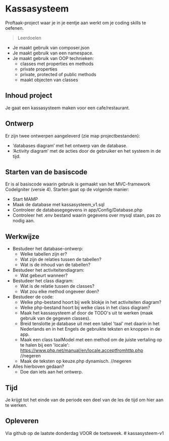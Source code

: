 # Kassasysteem

Proftaak-project waar je in je eentje aan werkt om je coding skills te oefenen.

> Leerdoelen

- Je maakt gebruik van composer.json
- Je maakt gebruik van een namespace.
- Je maakt gebruik van OOP technieken:
  - classes met properties en methods
  - private properties
  - private, protected of public methods
  - maakt objecten van classes

## Inhoud project

Je gaat een kassasysteem maken voor een cafe/restaurant.

## Ontwerp

Er zijn twee ontwerpen aangeleverd (zie map projectbestanden):

- ‘databases diagram’ met het ontwerp van de database.
- ‘Activity diagram’ met de acties door de gebruiker en het systeem in de tijd.

## Starten van de basiscode

Er is al basiscode waarin gebruik is gemaakt van het MVC-framework CodeIgniter (versie 4). Starten gaat op de volgende manier:

- Start MAMP
- Maak de database met kassasysteem_v1.sql
- Controleer de databasegegevens in app/Config/Database.php
- Controleer het .env bestand waarin gegevens over mysql staan, pas zo nodig aan.

## Werkwijze

- Bestudeer het database-ontwerp:
  - Welke tabellen zijn er?
  - Wat zijn de relaties tussen de tabellen?
  - Wat is de inhoud van de tabellen?
- Bestudeer het activiteitendiagram:
  - Wat gebeurt wanneer?
- Bestudeer het class diagram:
  - Wat is de relatie tussen de classes?
  - Wat zou elke method ongeveer doen?
- Bestudeer de code:
  - Welke php-bestand hoort bij welk blokje in het activiteiten diagram?
  - Welke php-bestand hoort bij welke class in het class diagram?
  - Maak het kassasysteem af door de TODO's uit te werken (maak gebruik van de gegeven classes).
  - Breid tenslotte je database uit met een tabel 'taal' met daarin in het Nederlands en in het Engels de gebruikte teksten en knoppen in de app.
  - Maak een class taalModel met een method om de juiste vertaling op te halen bij een 'locale': https://www.php.net/manual/en/locale.acceptfromhttp.php //negeren
  - Maak de teksten op keuze.php dynamisch. //negeren
- Alles hierboven gedaan?
  - Doe dan iets aan het ontwerp.

## Tijd

Je krijgt tot het einde van de periode een deel van de les de tijd om hier aan te werken.

## Opleveren

Via github op de laatste donderdag VOOR de toetsweek.
#   k a s s a s y s t e e m - v 1  
 